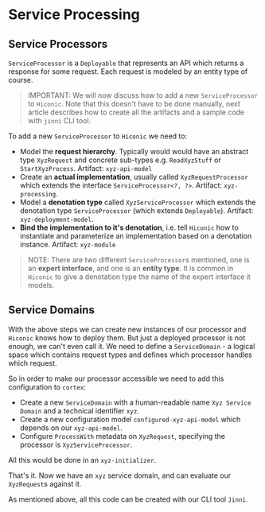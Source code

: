 # Service Processing

## Service Processors

`ServiceProcessor` is a `Deployable` that represents an API which returns a response for some request. Each request is modeled by an entity type of course.

> IMPORTANT: We will now discuss how to add a new `ServiceProcessor` to `Hiconic`. Note that this doesn't have to be done manually, next article describes how to create all the artifacts and a sample code with `jinni` CLI tool.

To add a new `ServiceProcessor` to `Hiconic` we need to:
* Model the **request hierarchy**. Typically would would have an abstract type `XyzRequest` and concrete sub-types e.g. `ReadXyzStuff` or `StartXyzProcess`. Artifact: `xyz-api-model`
* Create an **actual implementation**, usually called `XyzRequestProcessor` which extends the interface `ServiceProcessor<?, ?>`. Artifact: `xyz-processing`.
* Model a **denotation type** called `XyzServiceProcessor` which extends the denotation type `ServiceProcessor` (which extends `Deployable`). Artifact: `xyz-deployment-model`.
* **Bind the implementation to it's denotation**, i.e. tell `Hiconic` how to instantiate and parameterize an implementation based on a denotation instance. Artifact: `xyz-module`

> NOTE: There are two different `ServiceProcessor`s mentioned, one is an **expert interface**, and one is an **entity type**. It is common in `Hiconic` to give a denotation type the name of the expert interface it models.

## Service Domains

With the above steps we can create new instances of our processor and `Hiconic` knows how to deploy them. But just a deployed processor is not enough, we can't even call it. We need to define a `ServiceDomain` - a logical space which contains request types and defines which processor handles which request.

So in order to make our processor accessible we need to add this configuration to `cortex`:
* Create a new `ServiceDomain` with a human-readable name `Xyz Service Domain` and a technical identifier `xyz`.
* Create a new configuration model `configured-xyz-api-model` which depends on our `xyz-api-model`.
* Configure `ProcessWith` metadata on `XyzRequest`, specifying the processor is `XyzServiceProcessor`.

All this would be done in an `xyz-initializer`.

That's it. Now we have an `xyz` service domain, and can evaluate our `XyzRequest`s against it.

As mentioned above, all this code can be created with our CLI tool `Jinni`.
